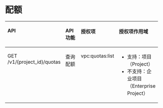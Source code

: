 # 配额<a name="ZH-CN_TOPIC_0201534211"></a>

<a name="table18466566383"></a>
<table><thead align="left"><tr id="row14931063384"><th class="cellrowborder" valign="top" width="36%" id="mcps1.1.5.1.1"><p id="p1493465384"><a name="p1493465384"></a><a name="p1493465384"></a>API</p>
</th>
<th class="cellrowborder" valign="top" width="22%" id="mcps1.1.5.1.2"><p id="p1670214110582"><a name="p1670214110582"></a><a name="p1670214110582"></a>API功能</p>
</th>
<th class="cellrowborder" valign="top" width="16%" id="mcps1.1.5.1.3"><p id="p9493763381"><a name="p9493763381"></a><a name="p9493763381"></a>授权项</p>
</th>
<th class="cellrowborder" valign="top" width="26%" id="mcps1.1.5.1.4"><p id="p1366363695811"><a name="p1366363695811"></a><a name="p1366363695811"></a>授权项作用域</p>
</th>
</tr>
</thead>
<tbody><tr id="row94931366381"><td class="cellrowborder" valign="top" width="36%" headers="mcps1.1.5.1.1 "><p id="p349311610389"><a name="p349311610389"></a><a name="p349311610389"></a>GET /v1/{project_id}/quotas</p>
</td>
<td class="cellrowborder" valign="top" width="22%" headers="mcps1.1.5.1.2 "><p id="p17021841195811"><a name="p17021841195811"></a><a name="p17021841195811"></a>查询配额</p>
</td>
<td class="cellrowborder" valign="top" width="16%" headers="mcps1.1.5.1.3 "><p id="p0680171419384"><a name="p0680171419384"></a><a name="p0680171419384"></a>vpc:quotas:list</p>
</td>
<td class="cellrowborder" valign="top" width="26%" headers="mcps1.1.5.1.4 "><a name="ul66241846203119"></a><a name="ul66241846203119"></a><ul id="ul66241846203119"><li>支持：项目（Project）</li><li>不支持：企业项目（Enterprise Project）</li></ul>
</td>
</tr>
</tbody>
</table>


